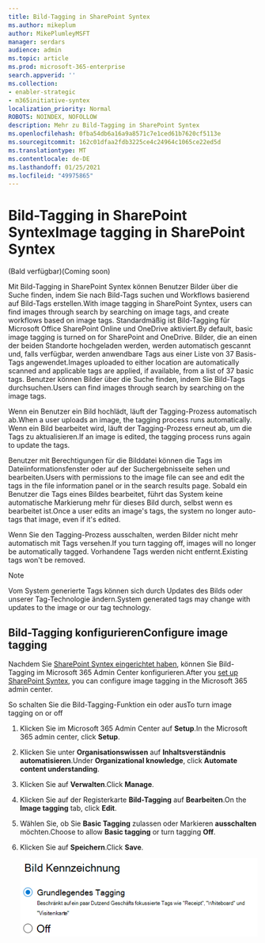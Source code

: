 ```yaml
---
title: Bild-Tagging in SharePoint Syntex
ms.author: mikeplum
author: MikePlumleyMSFT
manager: serdars
audience: admin
ms.topic: article
ms.prod: microsoft-365-enterprise
search.appverid: ''
ms.collection:
- enabler-strategic
- m365initiative-syntex
localization_priority: Normal
ROBOTS: NOINDEX, NOFOLLOW
description: Mehr zu Bild-Tagging in SharePoint Syntex
ms.openlocfilehash: 0fba54db6a16a9a8571c7e1ced61b7620cf5113e
ms.sourcegitcommit: 162c01dfaa2fdb3225ce4c24964c1065ce22ed5d
ms.translationtype: MT
ms.contentlocale: de-DE
ms.lasthandoff: 01/25/2021
ms.locfileid: "49975865"
---
```

# <a name="image-tagging-in-sharepoint-syntex"></a><span data-ttu-id="3bc87-103">Bild-Tagging in SharePoint Syntex</span><span class="sxs-lookup"><span data-stu-id="3bc87-103">Image tagging in SharePoint Syntex</span></span>

<span data-ttu-id="3bc87-104">(Bald verfügbar)</span><span class="sxs-lookup"><span data-stu-id="3bc87-104">(Coming soon)</span></span>

<span data-ttu-id="3bc87-105">Mit Bild-Tagging in SharePoint Syntex können Benutzer Bilder über die Suche finden, indem Sie nach Bild-Tags suchen und Workflows basierend auf Bild-Tags erstellen.</span><span class="sxs-lookup"><span data-stu-id="3bc87-105">With image tagging in SharePoint Syntex, users can find images through search by searching on image tags, and create workflows based on image tags.</span></span> <span data-ttu-id="3bc87-106">Standardmäßig ist Bild-Tagging für Microsoft Office SharePoint Online und OneDrive aktiviert.</span><span class="sxs-lookup"><span data-stu-id="3bc87-106">By default, basic image tagging is turned on for SharePoint and OneDrive.</span></span> <span data-ttu-id="3bc87-107">Bilder, die an einen der beiden Standorte hochgeladen werden, werden automatisch gescannt und, falls verfügbar, werden anwendbare Tags aus einer Liste von 37 Basis-Tags angewendet.</span><span class="sxs-lookup"><span data-stu-id="3bc87-107">Images uploaded to either location are automatically scanned and applicable tags are applied, if available, from a list of 37 basic tags.</span></span> <span data-ttu-id="3bc87-108">Benutzer können Bilder über die Suche finden, indem Sie Bild-Tags durchsuchen.</span><span class="sxs-lookup"><span data-stu-id="3bc87-108">Users can find images through search by searching on the image tags.</span></span>

<span data-ttu-id="3bc87-109">Wenn ein Benutzer ein Bild hochlädt, läuft der Tagging-Prozess automatisch ab.</span><span class="sxs-lookup"><span data-stu-id="3bc87-109">When a user uploads an image, the  tagging process runs automatically.</span></span> <span data-ttu-id="3bc87-110">Wenn ein Bild bearbeitet wird, läuft der Tagging-Prozess erneut ab, um die Tags zu aktualisieren.</span><span class="sxs-lookup"><span data-stu-id="3bc87-110">If an image is edited, the tagging process runs again to update the tags.</span></span>

<span data-ttu-id="3bc87-111">Benutzer mit Berechtigungen für die Bilddatei können die Tags im Dateiinformationsfenster oder auf der Suchergebnisseite sehen und bearbeiten.</span><span class="sxs-lookup"><span data-stu-id="3bc87-111">Users with permissions to the image file can see and edit the tags in the file information panel or in the search results page.</span></span> <span data-ttu-id="3bc87-112">Sobald ein Benutzer die Tags eines Bildes bearbeitet, führt das System keine automatische Markierung mehr für dieses Bild durch, selbst wenn es bearbeitet ist.</span><span class="sxs-lookup"><span data-stu-id="3bc87-112">Once a user edits an image's tags, the system no longer auto-tags that image, even if it's edited.</span></span>

<span data-ttu-id="3bc87-113">Wenn Sie den Tagging-Prozess ausschalten, werden Bilder nicht mehr automatisch mit Tags versehen.</span><span class="sxs-lookup"><span data-stu-id="3bc87-113">If you turn tagging off, images will no longer be automatically tagged.</span></span> <span data-ttu-id="3bc87-114">Vorhandene Tags werden nicht entfernt.</span><span class="sxs-lookup"><span data-stu-id="3bc87-114">Existing tags won't be removed.</span></span>

> [!NOTE]
> <span data-ttu-id="3bc87-115">Vom System generierte Tags können sich durch Updates des Bilds oder unserer Tag-Technologie ändern.</span><span class="sxs-lookup"><span data-stu-id="3bc87-115">System generated tags may change with updates to the image or our tag technology.</span></span>


## <a name="configure-image-tagging"></a><span data-ttu-id="3bc87-116">Bild-Tagging konfigurieren</span><span class="sxs-lookup"><span data-stu-id="3bc87-116">Configure image tagging</span></span>

<span data-ttu-id="3bc87-117">Nachdem Sie [SharePoint Syntex eingerichtet haben](set-up-content-understanding.md), können Sie Bild-Tagging im Microsoft 365 Admin Center konfigurieren.</span><span class="sxs-lookup"><span data-stu-id="3bc87-117">After you [set up SharePoint Syntex](set-up-content-understanding.md), you can configure image tagging in the Microsoft 365 admin center.</span></span>  

<span data-ttu-id="3bc87-118">So schalten Sie die Bild-Tagging-Funktion ein oder aus</span><span class="sxs-lookup"><span data-stu-id="3bc87-118">To turn image tagging on or off</span></span>

1. <span data-ttu-id="3bc87-119">Klicken Sie im Microsoft 365 Admin Center auf **Setup**.</span><span class="sxs-lookup"><span data-stu-id="3bc87-119">In the Microsoft 365 admin center, click **Setup**.</span></span>

2. <span data-ttu-id="3bc87-120">Klicken Sie unter **Organisationswissen** auf **Inhaltsverständnis automatisieren**.</span><span class="sxs-lookup"><span data-stu-id="3bc87-120">Under **Organizational knowledge**, click **Automate content understanding**.</span></span>

3. <span data-ttu-id="3bc87-121">Klicken Sie auf **Verwalten**.</span><span class="sxs-lookup"><span data-stu-id="3bc87-121">Click **Manage**.</span></span>

4. <span data-ttu-id="3bc87-122">Klicken Sie auf der Registerkarte **Bild-Tagging** auf **Bearbeiten**.</span><span class="sxs-lookup"><span data-stu-id="3bc87-122">On the **Image tagging** tab, click **Edit**.</span></span>

5. <span data-ttu-id="3bc87-123">Wählen Sie, ob Sie **Basic Tagging** zulassen oder Markieren **ausschalten** möchten.</span><span class="sxs-lookup"><span data-stu-id="3bc87-123">Choose to allow **Basic tagging** or turn tagging **Off**.</span></span>

6. <span data-ttu-id="3bc87-124">Klicken Sie auf **Speichern**.</span><span class="sxs-lookup"><span data-stu-id="3bc87-124">Click **Save**.</span></span>

    ![Screenshot der Bild-Tagging-Steuerung](../media/content-understanding/sharepoint-syntex-image-tagging-control.png)
